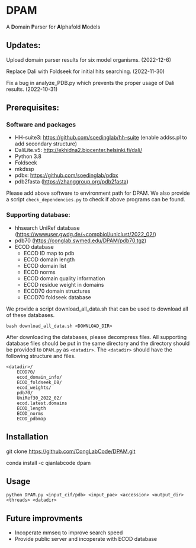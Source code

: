 # DPAM
A **D**omain **P**arser for **A**lphafold **M**odels

## Updates:
Upload domain parser results for six model organisms.  (2022-12-6)

Replace Dali with Foldseek for initial hits searching. (2022-11-30)

Fix a bug in analyze_PDB.py which prevents the proper usage of Dali results. (2022-10-31)
## Prerequisites:

### Software and packages
- HH-suite3: https://github.com/soedinglab/hh-suite (enable addss.pl to add secondary structure)
- DaliLite.v5: http://ekhidna2.biocenter.helsinki.fi/dali/
- Python 3.8 
- Foldseek 
- mkdssp
- pdbx: https://github.com/soedinglab/pdbx
- pdb2fasta (https://zhanggroup.org/pdb2fasta)

Please add above software to environment path for DPAM. We also provide a script `check_dependencies.py` to check if above programs can be found. 
### Supporting database:
- hhsearch UniRef database (https://wwwuser.gwdg.de/~compbiol/uniclust/2022_02/)
- pdb70 (https://conglab.swmed.edu/DPAM/pdb70.tgz)
- ECOD database 
  - ECOD ID map to pdb
  - ECOD domain length
  - ECOD domain list
  - ECOD norms 
  - ECOD domain quality information
  - ECOD residue weight in domains 
  - ECOD70 domain structures 
  - ECOD70 foldseek database

We provide a script download_all_data.sh that can be used to download all of these databases.

`bash download_all_data.sh <DOWNLOAD_DIR>`

After downloading the databases, please decompress files. All supporting database files should be put in the same directory and the directory should be provided to `DPAM.py` as `<datadir>`. The `<datadir>` should have the following structure and files. 
  
    <datadir>/
        ECOD70/
        ecod_domain_info/
        ECOD_foldseek_DB/
        ecod_weights/
        pdb70/
        UniRef30_2022_02/
        ecod.latest.domains
        ECOD_length
        ECOD_norms
        ECOD_pdbmap
    

## Installation
git clone https://github.com/CongLabCode/DPAM.git

conda install -c qianlabcode dpam

## Usage
`python DPAM.py <input_cif/pdb> <input_pae> <accession> <output_dir> <threads> <datadir>`

## Future improvments
- Incoperate mmseq to improve search speed
- Provide public server and incoperate with ECOD database 
